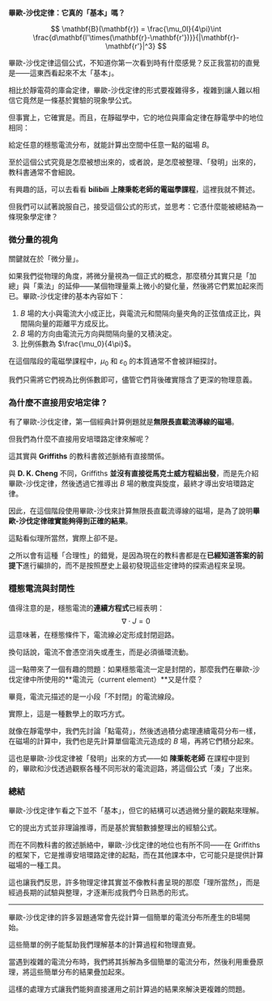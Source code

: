 
**畢歐-沙伐定律：它真的「基本」嗎？**  

$$
\mathbf{B}(\mathbf{r}) = \frac{\mu_0I}{4\pi}\int \frac{d\mathbf{l'\times(\mathbf{r}-\mathbf{r'})}}{|\mathbf{r}-\mathbf{r'}|^3}
$$

畢歐-沙伐定律這個公式，不知道你第一次看到時有什麼感覺？反正我當初的直覺是——這東西看起來不太「基本」。

相比於靜電荷的庫侖定律，畢歐-沙伐定律的形式要複雜得多，複雜到讓人難以相信它竟然是一條基於實驗的現象學公式。

但事實上，它確實是。而且，在靜磁學中，它的地位與庫侖定律在靜電學中的地位相同：

給定任意的穩態電流分布，就能計算出空間中任意一點的磁場 $B$。  

至於這個公式究竟是怎麼被想出來的，或者說，是怎麼被整理、「發明」出來的，教科書通常不會細說。

有興趣的話，可以去看看 **bilibili 上陳秉乾老師的電磁學課程**，這裡我就不贅述。

但我們可以試著說服自己，接受這個公式的形式，並思考：它憑什麼能被總結為一條現象學定律？  

### **微分量的視角**

關鍵就在於「微分量」。

如果我們從物理的角度，將微分量視為一個正式的概念，那麼積分其實只是「加總」與「乘法」的延伸——某個物理量乘上微小的變化量，然後將它們累加起來而已。畢歐-沙伐定律的基本內容如下：
1. $B$ 場的大小與電流大小成正比，與電流元和間隔向量夾角的正弦值成正比，與間隔向量的距離平方成反比。  
2. $B$ 場的方向由電流元方向與間隔向量的叉積決定。  
3. 比例係數為 $\frac{\mu_0}{4\pi}$。  

在這個階段的電磁學課程中，$\mu_0$ 和 $\varepsilon_0$ 的本質通常不會被詳細探討。

我們只需將它們視為比例係數即可，儘管它們背後確實隱含了更深的物理意義。  

### **為什麼不直接用安培定律？**

有了畢歐-沙伐定律，第一個經典計算例題就是**無限長直載流導線的磁場**。

但我們為什麼不直接用安培環路定律來解呢？  

這其實與 **Griffiths** 的教科書敘述脈絡有直接關係。

與 **D. K. Cheng** 不同，Griffiths **並沒有直接從馬克士威方程組出發**，而是先介紹畢歐-沙伐定律，然後透過它推導出 $B$ 場的散度與旋度，最終才導出安培環路定律。

因此，在這個階段使用畢歐-沙伐來計算無限長直載流導線的磁場，是為了說明**畢歐-沙伐定律確實能夠得到正確的結果**。  

這點看似理所當然，實際上卻不是。

之所以會有這種「合理性」的錯覺，是因為現在的教科書都是在**已經知道答案的前提下**進行編排的，而不是按照歷史上最初發現這些定律時的探索過程來呈現。  

### **穩態電流與封閉性**

值得注意的是，穩態電流的**連續方程式**已經表明：
$$
\nabla \cdot J = 0
$$
這意味著，在穩態條件下，電流線必定形成封閉迴路。

換句話說，電流不會憑空消失或產生，而是必須循環流動。  

這一點帶來了一個有趣的問題：如果穩態電流一定是封閉的，那麼我們在畢歐-沙伐定律中所使用的**電流元（current element）**又是什麼？

畢竟，電流元描述的是一小段「不封閉」的電流線段。  

實際上，這是一種數學上的取巧方式。

就像在靜電學中，我們先討論「點電荷」，然後透過積分處理連續電荷分布一樣，在磁場的計算中，我們也是先計算單個電流元造成的 $B$ 場，再將它們積分起來。

這也是畢歐-沙伐定律被「發明」出來的方式——如 **陳秉乾老師** 在課程中提到的，畢歐和沙伐透過觀察各種不同形狀的電流迴路，將這個公式「湊」了出來。  

### **總結**

畢歐-沙伐定律乍看之下並不「基本」，但它的結構可以透過微分量的觀點來理解。

它的提出方式並非理論推導，而是基於實驗數據整理出的經驗公式。

而在不同教科書的敘述脈絡中，畢歐-沙伐定律的地位也有所不同——在 Griffiths 的框架下，它是推導安培環路定律的起點，而在其他課本中，它可能只是提供計算磁場的一種工具。  

這也讓我們反思，許多物理定律其實並不像教科書呈現的那麼「理所當然」，而是經過長期的試驗與整理，才逐漸形成我們今日熟悉的形式。

---

畢歐-沙伐定律的許多習題通常會先從計算一個簡單的電流分布所產生的B場開始。

這些簡單的例子能幫助我們理解基本的計算過程和物理直覺。

當遇到複雜的電流分布時，我們將其拆解為多個簡單的電流分布，然後利用重疊原理，將這些簡單分布的結果疊加起來。

這樣的處理方式讓我們能夠直接運用之前計算過的結果來解決更複雜的問題。
